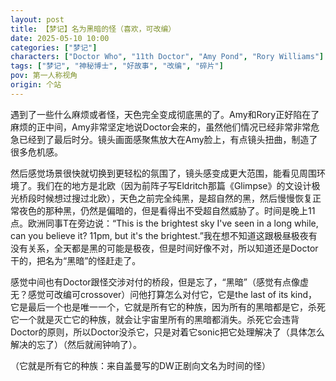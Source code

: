 ```yaml
---
layout: post
title: 【梦记】名为黑暗的怪（喜欢，可改编）
date: 2025-05-10 10:00
categories: ["梦记"]
characters: ["Doctor Who", "11th Doctor", "Amy Pond", "Rory Williams"]
tags: ["梦记", "神秘博士", "好故事", "改编", "碎片"]
pov: 第一人称视角
origin: 个站
---
```


遇到了一些什么麻烦或者怪，天色完全变成彻底黑的了。Amy和Rory正好陷在了麻烦的正中间，Amy非常坚定地说Doctor会来的，虽然他们情况已经非常非常危急已经到了最后时分。镜头画面感聚焦放大在Amy脸上，有点镜头扭曲，制造了很多危机感。

然后感觉场景很快就切换到更轻松的氛围了，镜头感变成更大范围，能看见周围环境了。我们在的地方是北欧（因为前阵子写Eldritch那篇《Glimpse》的文设计极光桥段时候想过搜过北欧），天色之前完全纯黑，是超自然的黑，然后慢慢恢复正常夜色的那种黑，仍然是偏暗的，但是看得出不受超自然威胁了。时间是晚上11点。欧洲同事T在旁边说：“This is the brightest sky I've seen in a long while, can you believe it? 11pm, but it's the brightest.”我在想不知道这跟极昼极夜有没有关系，全天都是黑的可能是极夜，但是时间好像不对，所以知道还是Doctor干的，把名为“黑暗”的怪赶走了。

感觉中间也有Doctor跟怪交涉对付的桥段，但是忘了，“黑暗”（感觉有点像虚无？感觉可改编可crossover）问他打算怎么对付它，它是the last of its kind，它是最后一个也是唯一一个，它就是所有它的种族，因为所有的黑暗都是它，杀死它一个就是灭亡它的种族，就会让宇宙里所有的黑暗都消失。杀死它会违背Doctor的原则，所以Doctor没杀它，只是对着它sonic把它处理解决了（具体怎么解决的忘了）（然后就闹钟响了）。

（它就是所有它的种族：来自盖曼写的DW正剧向文名为时间的怪）
